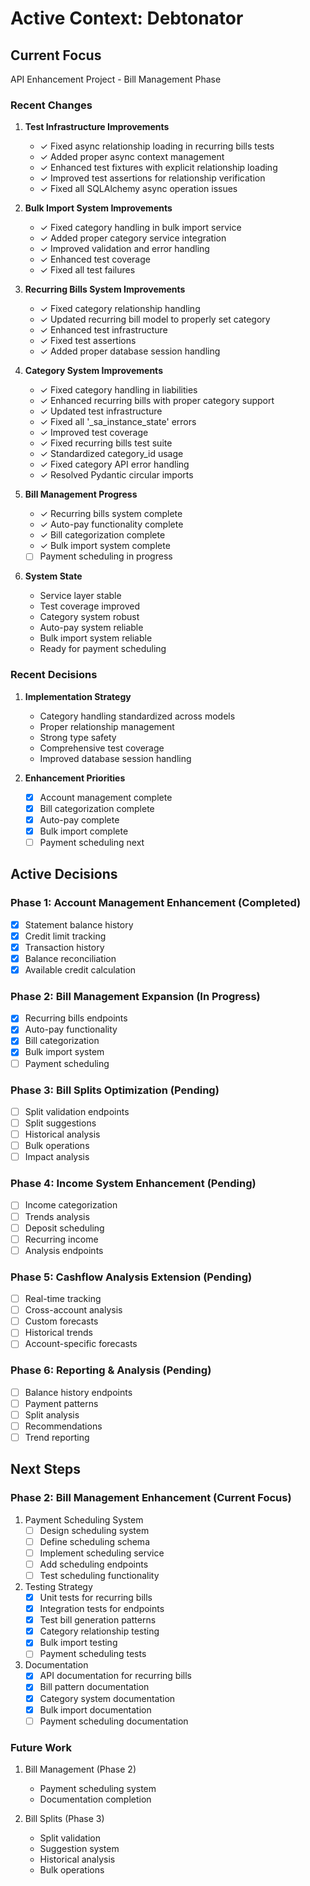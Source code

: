 # Active Context: Debtonator

## Current Focus
API Enhancement Project - Bill Management Phase

### Recent Changes
1. **Test Infrastructure Improvements**
   - ✓ Fixed async relationship loading in recurring bills tests
   - ✓ Added proper async context management
   - ✓ Enhanced test fixtures with explicit relationship loading
   - ✓ Improved test assertions for relationship verification
   - ✓ Fixed all SQLAlchemy async operation issues

2. **Bulk Import System Improvements**
   - ✓ Fixed category handling in bulk import service
   - ✓ Added proper category service integration
   - ✓ Improved validation and error handling
   - ✓ Enhanced test coverage
   - ✓ Fixed all test failures

3. **Recurring Bills System Improvements**
   - ✓ Fixed category relationship handling
   - ✓ Updated recurring bill model to properly set category
   - ✓ Enhanced test infrastructure
   - ✓ Fixed test assertions
   - ✓ Added proper database session handling

3. **Category System Improvements**
   - ✓ Fixed category handling in liabilities
   - ✓ Enhanced recurring bills with proper category support
   - ✓ Updated test infrastructure
   - ✓ Fixed all '_sa_instance_state' errors
   - ✓ Improved test coverage
   - ✓ Fixed recurring bills test suite
   - ✓ Standardized category_id usage
   - ✓ Fixed category API error handling
   - ✓ Resolved Pydantic circular imports

4. **Bill Management Progress**
   - ✓ Recurring bills system complete
   - ✓ Auto-pay functionality complete
   - ✓ Bill categorization complete
   - ✓ Bulk import system complete
   - [ ] Payment scheduling in progress

5. **System State**
   - Service layer stable
   - Test coverage improved
   - Category system robust
   - Auto-pay system reliable
   - Bulk import system reliable
   - Ready for payment scheduling

### Recent Decisions
1. **Implementation Strategy**
   - Category handling standardized across models
   - Proper relationship management
   - Strong type safety
   - Comprehensive test coverage
   - Improved database session handling

2. **Enhancement Priorities**
   - [x] Account management complete
   - [x] Bill categorization complete
   - [x] Auto-pay complete
   - [x] Bulk import complete
   - [ ] Payment scheduling next

## Active Decisions

### Phase 1: Account Management Enhancement (Completed)
- [x] Statement balance history
- [x] Credit limit tracking
- [x] Transaction history
- [x] Balance reconciliation
- [x] Available credit calculation

### Phase 2: Bill Management Expansion (In Progress)
- [x] Recurring bills endpoints
- [x] Auto-pay functionality
- [x] Bill categorization
- [x] Bulk import system
- [ ] Payment scheduling

### Phase 3: Bill Splits Optimization (Pending)
- [ ] Split validation endpoints
- [ ] Split suggestions
- [ ] Historical analysis
- [ ] Bulk operations
- [ ] Impact analysis

### Phase 4: Income System Enhancement (Pending)
- [ ] Income categorization
- [ ] Trends analysis
- [ ] Deposit scheduling
- [ ] Recurring income
- [ ] Analysis endpoints

### Phase 5: Cashflow Analysis Extension (Pending)
- [ ] Real-time tracking
- [ ] Cross-account analysis
- [ ] Custom forecasts
- [ ] Historical trends
- [ ] Account-specific forecasts

### Phase 6: Reporting & Analysis (Pending)
- [ ] Balance history endpoints
- [ ] Payment patterns
- [ ] Split analysis
- [ ] Recommendations
- [ ] Trend reporting

## Next Steps

### Phase 2: Bill Management Enhancement (Current Focus)
1. Payment Scheduling System
   - [ ] Design scheduling system
   - [ ] Define scheduling schema
   - [ ] Implement scheduling service
   - [ ] Add scheduling endpoints
   - [ ] Test scheduling functionality

2. Testing Strategy
   - [x] Unit tests for recurring bills
   - [x] Integration tests for endpoints
   - [x] Test bill generation patterns
   - [x] Category relationship testing
   - [x] Bulk import testing
   - [ ] Payment scheduling tests

3. Documentation
   - [x] API documentation for recurring bills
   - [x] Bill pattern documentation
   - [x] Category system documentation
   - [x] Bulk import documentation
   - [ ] Payment scheduling documentation

### Future Work
1. Bill Management (Phase 2)
   - Payment scheduling system
   - Documentation completion

2. Bill Splits (Phase 3)
   - Split validation
   - Suggestion system
   - Historical analysis
   - Bulk operations
